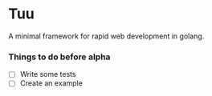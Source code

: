 # Tuu 
A minimal framework for rapid web development in golang.

### Things to do before alpha 
- [ ] Write some tests
- [ ] Create an example
